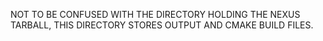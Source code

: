 NOT TO BE CONFUSED WITH THE DIRECTORY HOLDING THE NEXUS TARBALL, THIS DIRECTORY STORES OUTPUT AND CMAKE BUILD FILES.